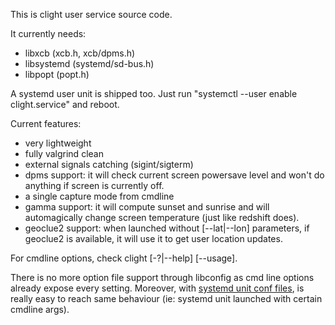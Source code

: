 This is clight user service source code.

It currently needs:
* libxcb (xcb.h, xcb/dpms.h)
* libsystemd (systemd/sd-bus.h)
* libpopt (popt.h)

A systemd user unit is shipped too. Just run "systemctl --user enable clight.service" and reboot.

Current features:
* very lightweight
* fully valgrind clean
* external signals catching (sigint/sigterm)
* dpms support: it will check current screen powersave level and won't do anything if screen is currently off.
* a single capture mode from cmdline
* gamma support: it will compute sunset and sunrise and will automagically change screen temperature (just like redshift does).
* geoclue2 support: when launched without [--lat|--lon] parameters, if geoclue2 is available, it will use it to get user location updates.

For cmdline options, check clight [-?|--help] [--usage].

There is no more option file support through libconfig as cmd line options already expose every setting.
Moreover, with [systemd unit conf files](https://wiki.archlinux.org/index.php/systemd#Drop-in_files), is really easy to reach same behaviour (ie: systemd unit launched with certain cmdline args).
